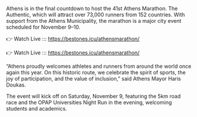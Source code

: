 Athens is in the final countdown to host the 41st Athens Marathon. The Authentic, which will attract over 73,000 runners from 152 countries. With support from the Athens Municipality, the marathon is a major city event scheduled for November 9–10.

👉 Watch Live ::: https://bestones.icu/athensmarathon/

👉 Watch Live ::: https://bestones.icu/athensmarathon/

“Athens proudly welcomes athletes and runners from around the world once again this year. On this historic route, we celebrate the spirit of sports, the joy of participation, and the value of inclusion,” said Athens Mayor Haris Doukas.

The event will kick off on Saturday, November 9, featuring the 5km road race and the OPAP Universities Night Run in the evening, welcoming students and academics.

